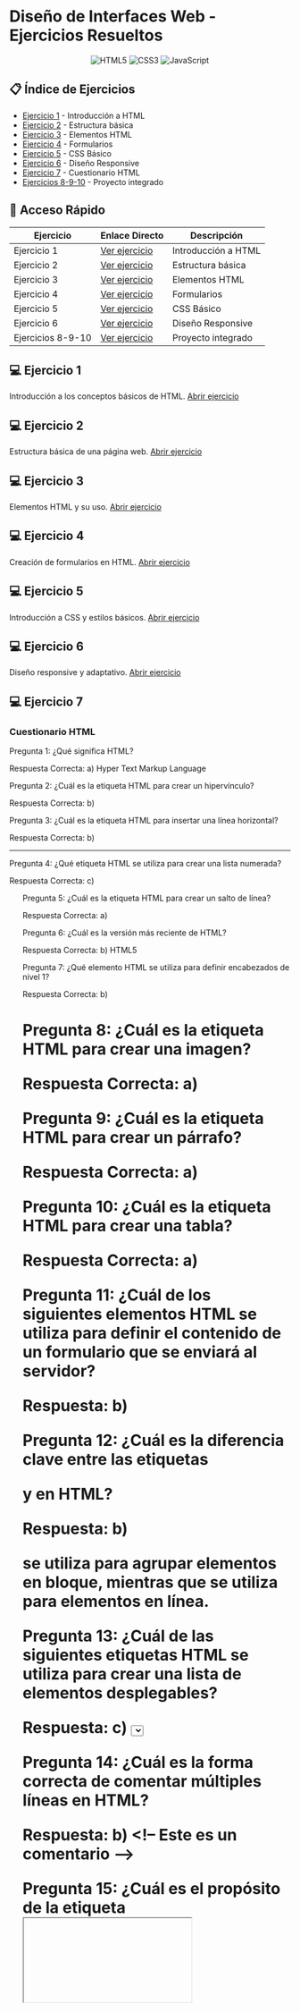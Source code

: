 # Diseño de Interfaces Web - Ejercicios Resueltos

<div align="center">
  <img src="https://img.shields.io/badge/HTML5-E34F26?style=for-the-badge&logo=html5&logoColor=white" alt="HTML5">
  <img src="https://img.shields.io/badge/CSS3-1572B6?style=for-the-badge&logo=css3&logoColor=white" alt="CSS3">
  <img src="https://img.shields.io/badge/JavaScript-F7DF1E?style=for-the-badge&logo=javascript&logoColor=black" alt="JavaScript">
</div>

## 📋 Índice de Ejercicios

- [Ejercicio 1](#ejercicio-1) - Introducción a HTML
- [Ejercicio 2](#ejercicio-2) - Estructura básica
- [Ejercicio 3](#ejercicio-3) - Elementos HTML
- [Ejercicio 4](#ejercicio-4) - Formularios
- [Ejercicio 5](#ejercicio-5) - CSS Básico
- [Ejercicio 6](#ejercicio-6) - Diseño Responsive
- [Ejercicio 7](#ejercicio-7) - Cuestionario HTML
- [Ejercicios 8-9-10](#ejercicios-8-9-10) - Proyecto integrado

## 🚀 Acceso Rápido

| Ejercicio         | Enlace Directo                             | Descripción         |
| ----------------- | ------------------------------------------ | ------------------- |
| Ejercicio 1       | [Ver ejercicio](./01.html)                 | Introducción a HTML |
| Ejercicio 2       | [Ver ejercicio](./02.html)                 | Estructura básica   |
| Ejercicio 3       | [Ver ejercicio](./03.html)                 | Elementos HTML      |
| Ejercicio 4       | [Ver ejercicio](./04.html)                 | Formularios         |
| Ejercicio 5       | [Ver ejercicio](./05.html)                 | CSS Básico          |
| Ejercicio 6       | [Ver ejercicio](./06.html)                 | Diseño Responsive   |
| Ejercicios 8-9-10 | [Ver ejercicio](./8-9-10.html/8-9-10.html) | Proyecto integrado  |

## 💻 Ejercicio 1

Introducción a los conceptos básicos de HTML. [Abrir ejercicio](./01.html)

## 💻 Ejercicio 2

Estructura básica de una página web. [Abrir ejercicio](./02.html)

## 💻 Ejercicio 3

Elementos HTML y su uso. [Abrir ejercicio](./03.html)

## 💻 Ejercicio 4

Creación de formularios en HTML. [Abrir ejercicio](./04.html)

## 💻 Ejercicio 5

Introducción a CSS y estilos básicos. [Abrir ejercicio](./05.html)

## 💻 Ejercicio 6

Diseño responsive y adaptativo. [Abrir ejercicio](./06.html)

## 💻 Ejercicio 7

### Cuestionario HTML

Pregunta 1: ¿Qué significa HTML?

Respuesta Correcta: a) Hyper Text Markup Language

Pregunta 2: ¿Cuál es la etiqueta HTML para crear un hipervínculo?

Respuesta Correcta: b) <a>

Pregunta 3: ¿Cuál es la etiqueta HTML para insertar una línea horizontal?

Respuesta Correcta: b) <hr>

Pregunta 4: ¿Qué etiqueta HTML se utiliza para crear una lista numerada?

Respuesta Correcta: c) <ol>

Pregunta 5: ¿Cuál es la etiqueta HTML para crear un salto de línea?

Respuesta Correcta: a) <br>

Pregunta 6: ¿Cuál es la versión más reciente de HTML?

Respuesta Correcta: b) HTML5

Pregunta 7: ¿Qué elemento HTML se utiliza para definir encabezados de nivel 1?

Respuesta Correcta: b) <h1>

Pregunta 8: ¿Cuál es la etiqueta HTML para crear una imagen?

Respuesta Correcta: a) <img>

Pregunta 9: ¿Cuál es la etiqueta HTML para crear un párrafo?

Respuesta Correcta: a) <p>

Pregunta 10: ¿Cuál es la etiqueta HTML para crear una tabla?

Respuesta Correcta: a) <table>

Pregunta 11: ¿Cuál de los siguientes elementos HTML se utiliza para definir el contenido de un formulario que se enviará al servidor?

Respuesta: b) <form>

Pregunta 12: ¿Cuál es la diferencia clave entre las etiquetas <div> y <span> en HTML?

Respuesta: b) <div> se utiliza para agrupar elementos en bloque, mientras que <span> se utiliza para elementos en línea.

Pregunta 13: ¿Cuál de las siguientes etiquetas HTML se utiliza para crear una lista de elementos desplegables?

Respuesta: c) <select>

Pregunta 14: ¿Cuál es la forma correcta de comentar múltiples líneas en HTML?

Respuesta: b) <!– Este es un comentario –>

Pregunta 15: ¿Cuál es el propósito de la etiqueta <iframe> en HTML?

Respuesta: c) Incrustar contenido externo, como otro sitio web, en una página web.

Pregunta 16: ¿Cuál es la función del atributo «alt» en la etiqueta <img>?

Respuesta: b) Proporciona una descripción de la imagen para usuarios con discapacidades visuales y se muestra si la imagen no se carga.

Pregunta 17: ¿Cuál es la etiqueta HTML para insertar un video en una página web?

Respuesta: a) <video>

Pregunta 18: ¿Cuál de los siguientes elementos HTML se utiliza para agrupar elementos de nivel de encabezado?

Respuesta: d) <section>

Pregunta 19: ¿Cuál es la etiqueta HTML para crear una línea de separación temática entre contenidos en una página?

Respuesta: c) <hr>

Pregunta 20: ¿Cuál de las siguientes afirmaciones sobre las etiquetas <header>, <nav>, <main>, <article>, <section>, <aside>, y <footer> en HTML5 es correcta?

Respuesta: c) Estas etiquetas son elementos semánticos utilizados para definir la estructura y el significado de una página web

## 💻 Ejercicios 8-9-10

Proyecto integrado que combina HTML, CSS y JavaScript. [Abrir ejercicio](./8-9-10.html/8-9-10.html)

---

<div align="center">
  <p>Desarrollado para el módulo de Diseño de Interfaces Web - 2º DAW</p>
  <p>© 2025-2026</p>
</div>
